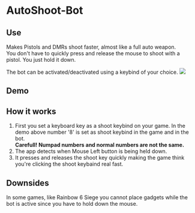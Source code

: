 # AutoShoot-Bot
## Use
Makes Pistols and DMRs shoot faster, almost like a full auto weapon.  
You don't have to quickly press and release the mouse to shoot with a pistol. You just hold it down.

The bot can be activated/deactivated using a keybind of your choice.
![](/githubImages/keybind.png)

## Demo

## How it works
1. First you set a keyboard key as a shoot keybind on your game. In the demo above number '8' is set as shoot keybind in the game and in the bot.  
  **Carefull! __Numpad__ numbers and __normal__ numbers are __not__ the same.**
2. The app detects when Mouse Left button is being held down.  
3. It presses and releases the shoot key quickly making the game think you're clicking the shoot keybaind real fast.  

## Downsides
In some games, like Rainbow 6 Siege you cannot place gadgets while the bot is active since you have to hold down the mouse.  

